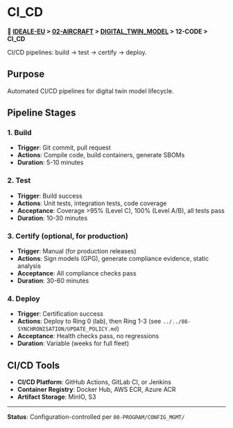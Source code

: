 # CI_CD

**📍 [IDEALE-EU](../../../) > [02-AIRCRAFT](../../) > [DIGITAL_TWIN_MODEL](../) > 12-CODE > CI_CD**

CI/CD pipelines: build → test → certify → deploy.

## Purpose

Automated CI/CD pipelines for digital twin model lifecycle.

## Pipeline Stages

### 1. Build
- **Trigger**: Git commit, pull request
- **Actions**: Compile code, build containers, generate SBOMs
- **Duration**: 5-10 minutes

### 2. Test
- **Trigger**: Build success
- **Actions**: Unit tests, integration tests, code coverage
- **Acceptance**: Coverage >95% (Level C), 100% (Level A/B), all tests pass
- **Duration**: 10-30 minutes

### 3. Certify (optional, for production)
- **Trigger**: Manual (for production releases)
- **Actions**: Sign models (GPG), generate compliance evidence, static analysis
- **Acceptance**: All compliance checks pass
- **Duration**: 30-60 minutes

### 4. Deploy
- **Trigger**: Certification success
- **Actions**: Deploy to Ring 0 (lab), then Ring 1-3 (see `../../08-SYNCHRONISATION/UPDATE_POLICY.md`)
- **Acceptance**: Health checks pass, no regressions
- **Duration**: Variable (weeks for full fleet)

## CI/CD Tools

- **CI/CD Platform**: GitHub Actions, GitLab CI, or Jenkins
- **Container Registry**: Docker Hub, AWS ECR, Azure ACR
- **Artifact Storage**: MinIO, S3

---

**Status**: Configuration-controlled per `00-PROGRAM/CONFIG_MGMT/`
